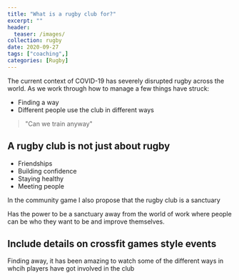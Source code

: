 ```yaml
---
title: "What is a rugby club for?"
excerpt: ""
header:
  teaser: /images/
collection: rugby
date: 2020-09-27
tags: ["coaching",]
categories: [Rugby]
---
```


The current context of COVID-19 has severely disrupted rugby across the world. As we work through how to manage a few things have struck:

- Finding a way
- Different people use the club in different ways

> "Can we train anyway"

## A rugby club is not just about rugby

- Friendships
- Building confidence
- Staying healthy
- Meeting people

In the community game I also propose that the rugby club is a sanctuary

Has the power to be a sanctuary away from the world of work where people can be who they want to be and improve themselves.

## Include details on crossfit games style events

Finding away, it has been amazing to watch some of the different ways in whcih players have got involved in the club
